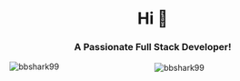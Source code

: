 <h1 align="center">Hi 👋</h1>
<h3 align="center">A Passionate Full Stack Developer!</h3>



<p align="center"><img align="left" src="https://github-readme-stats.vercel.app/api/top-langs/?username=bbshark99&layout=compact" alt="bbshark99" /></p>

<p align="center">&nbsp;<img align="center" src="https://github-readme-stats.vercel.app/api?username=bbshark99&show_icons=true" alt="bbshark99" /></p>
